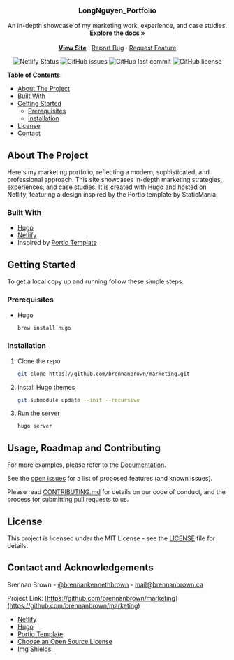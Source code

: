 <!-- PROJECT -->
  <h3 align="center">LongNguyen_Portfolio</h3>

  <p align="center">
    An in-depth showcase of my marketing work, experience, and case studies.
    <br />
    <a href="https://github.com/brennanbrown/marketing/blob/master/README.md"><strong>Explore the docs »</strong></a>
    <br />
    <br />
    <b><a href="https://brennanbrown.ca">View Site</a></b>
    ·
    <a href="https://github.com/brennanbrown/marketing/issues">Report Bug</a>
    ·
    <a href="https://github.com/brennanbrown/marketing/issues">Request Feature</a>
  </p>
</p>

<!-- BADGES -->
<p align="center">
<img alt="Netlify Status" src="https://api.netlify.com/api/v1/badges/66fbd415-64d4-4b9a-81c8-6c6eeb6602fe/deploy-status">
<img alt="GitHub issues" src="https://img.shields.io/github/issues/brennanbrown/marketing"> 
<img alt="GitHub last commit" src="https://img.shields.io/github/last-commit/brennanbrown/marketing"> 
<img alt="GitHub license" src="https://img.shields.io/github/license/brennanbrown/marketing"> 
</p>

<!-- TABLE OF CONTENTS -->
**Table of Contents:**

- [About The Project](#about-the-project)
- [Built With](#built-with)
- [Getting Started](#getting-started)
  - [Prerequisites](#prerequisites)
  - [Installation](#installation)
- [License](#license)
- [Contact](#contact-and-acknowledgements)
<!-- ABOUT THE PROJECT -->
## About The Project

Here's my marketing portfolio, reflecting a modern, sophisticated, and professional approach. This site showcases in-depth marketing strategies, experiences, and case studies. It is created with Hugo and hosted on Netlify, featuring a design inspired by the Portio template by StaticMania.

### Built With

- [Hugo](https://gohugo.io/)
- [Netlify](https://netlify.com/)
- Inspired by [Portio Template](https://staticmania.com/products/portio)

<!-- GETTING STARTED -->
## Getting Started

To get a local copy up and running follow these simple steps.

### Prerequisites

- Hugo
  ```sh
  brew install hugo
  ```

### Installation

1. Clone the repo
   ```sh
   git clone https://github.com/brennanbrown/marketing.git
   ```
2. Install Hugo themes
   ```sh
   git submodule update --init --recursive
   ```
3. Run the server
   ```sh
   hugo server
   ```

<!-- USAGE -->
## Usage, Roadmap and Contributing

For more examples, please refer to the [Documentation](https://gohugo.io/documentation/).

See the [open issues](https://github.com/brennanbrown/marketing/issues) for a list of proposed features (and known issues).

Please read [CONTRIBUTING.md](https://github.com/brennanbrown/marketing/blob/master/CONTRIBUTING.md) for details on our code of conduct, and the process for submitting pull requests to us.

<!-- LICENSE -->
## License

This project is licensed under the MIT License - see the [LICENSE](LICENSE) file for details.

<!-- CONTACT -->
## Contact and Acknowledgements

Brennan Brown - [@brennankennethbrown](https://instagram.com/brennankennethbrown) - mail@brennanbrown.ca

Project Link: [https://github.com/brennanbrown/marketing](https://github.com/brennanbrown/marketing)

- [Netlify](https://netlify.com/)
- [Hugo](https://gohugo.io/)
- [Portio Template](https://staticmania.com/products/portio)
- [Choose an Open Source License](https://choosealicense.com)
- [Img Shields](https://shields.io)
